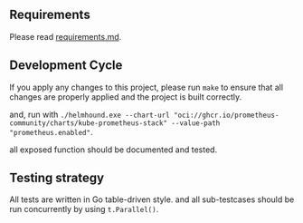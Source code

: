 ## Requirements

Please read [requirements.md](./docs/requirements.md).

## Development Cycle

If you apply any changes to this project, please run `make` to ensure that all changes are properly applied and the project is built correctly.

and, run with `./helmhound.exe --chart-url "oci://ghcr.io/prometheus-community/charts/kube-prometheus-stack" --value-path "prometheus.enabled"`.

all exposed function should be documented and tested.

## Testing strategy

All tests are written in Go table-driven style.
and all sub-testcases should be run concurrently by using `t.Parallel()`.
